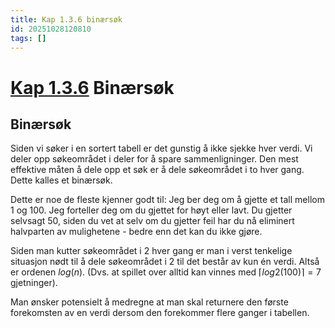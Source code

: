 ```yaml
---
title: Kap 1.3.6 binærsøk
id: 20251028120810
tags: []
---
```


# [Kap 1.3.6]([[20250818102829]]) Binærsøk

## Binærsøk
Siden vi søker i en sortert tabell er det gunstig å ikke sjekke hver verdi. Vi deler opp søkeområdet i deler for å spare sammenligninger. Den mest effektive måten å dele opp et søk er å dele søkeområdet i to hver gang. Dette kalles et binærsøk.

Dette er noe de fleste kjenner godt til:
Jeg ber deg om å gjette et tall mellom 1 og 100. Jeg forteller deg om du gjettet for høyt eller lavt. Du gjetter selvsagt 50, siden du vet at selv om du gjetter feil har du nå eliminert halvparten av mulighetene - bedre enn det kan du ikke gjøre.

Siden man kutter søkeområdet i 2 hver gang er man i verst tenkelige situasjon nødt til å dele søkeområdet i 2 til det består av kun én verdi. Altså er ordenen $log(n)$. (Dvs. at spillet over alltid kan vinnes med $\lceil log{2}(100)\rceil = 7$ gjetninger).

Man ønsker potensielt å medregne at man skal returnere den første forekomsten av en verdi dersom den forekommer flere ganger i tabellen.